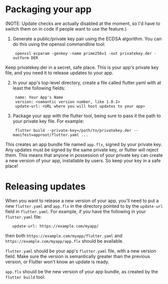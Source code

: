 # Packaging your app

(NOTE: Update checks are actually disabled at the moment, so I'd have to switch them on in code if people want to use the feature.)

1. Generate a public/private key pair using the ECDSA algorithm. You can do this using the openssl commandline tool:

        openssl ecparam -genkey -name prime256v1 -out privatekey.der -outform DER

Keep privatekey.der in a secret, safe place. This is your app's private key file, and you need it to release updates to your app.

2. In your app's top-level directory, create a file called flutter.yaml with at least the following fields:

        name: Your App's Name
        version: <semantic version number, like 1.0.1>
        update-url: <URL where you will host updates to your app>

3. Package your app with the flutter tool, being sure to pass it the path to your private key file. For example:

        flutter build --private-key=/path/to/privatekey.der --manifest=approot/flutter.yaml ...

This creates an app bundle file named `app.flx`, signed by your private key. Any updates must be signed by the same private key, or flutter will reject them. This means that anyone in possession of your private key can create a new version of your app, installable by users. So keep your key in a safe place!

# Releasing updates

When you want to release a new version of your app, you'll need to put a new `flutter.yaml` and `app.flx` in the directory pointed to by the `update-url` field in `flutter.yaml`. For example, if you have the following in your `flutter.yaml` file:

       update-url: https://example.com/myapp/

then both `https://example.com/myapp/flutter.yaml` and `https://example.com/myapp/app.flx` should be available.

`flutter.yaml` should be your app's `flutter.yaml` file, with a new version field. Make sure the version is semantically greater than the previous version, or Flutter won't know an update is ready.

`app.flx` should be the new version of your app bundle, as created by the `flutter build` tool.